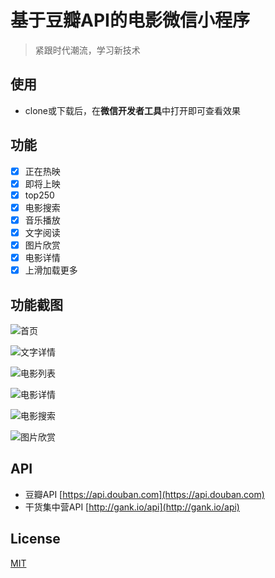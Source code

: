 # 基于豆瓣API的电影微信小程序

> 紧跟时代潮流，学习新技术

## 使用

- clone或下载后，在**微信开发者工具**中打开即可查看效果

## 功能

- [x] 正在热映
- [x] 即将上映
- [x] top250
- [x] 电影搜索
- [x] 音乐播放
- [x] 文字阅读
- [x] 图片欣赏
- [X] 电影详情
- [X] 上滑加载更多

## 功能截图

![首页](scan/首页.PNG)

![文字详情](scan/文字详情页.PNG)

![电影列表](scan/电影列表页.PNG)

![电影详情](scan/电影详情页.PNG)

![电影搜索](scan/电影搜索页.PNG)

![图片欣赏](scan/图片欣赏页.PNG)



## API

- 豆瓣API [https://api.douban.com](https://api.douban.com)
- 干货集中营API [http://gank.io/api](http://gank.io/api)

## License

[MIT](LICENSE)